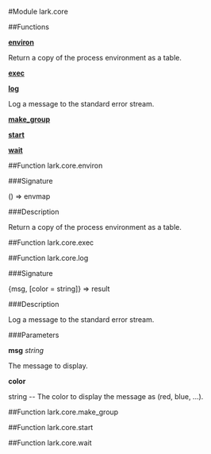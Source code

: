 #Module lark.core

##Functions

**[environ](#function-lark.coreenviron)**

Return a copy of the process environment as a table.

**[exec](#function-lark.coreexec)**

**[log](#function-lark.corelog)**

Log a message to the standard error stream.

**[make_group](#function-lark.coremake_group)**

**[start](#function-lark.corestart)**

**[wait](#function-lark.corewait)**

##Function lark.core.environ

###Signature

() => envmap

###Description

Return a copy of the process environment as a table.

##Function lark.core.exec

##Function lark.core.log

###Signature

{msg, [color = string]} => result

###Description

Log a message to the standard error stream.

###Parameters

**msg** _string_

The message to display.

**color**

string -- The color to display the message as (red, blue, ...).

##Function lark.core.make_group

##Function lark.core.start

##Function lark.core.wait

